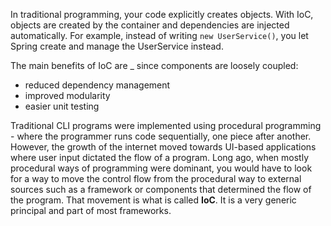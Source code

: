 In traditional programming, your code explicitly creates objects. With IoC, objects are created by the container and dependencies are injected automatically. For example, instead of writing `new UserService()`, you let Spring create and manage the UserService instead. 

The main benefits of IoC are _ since components are loosely coupled: 
- reduced dependency management
- improved modularity
- easier unit testing 

Traditional CLI programs were implemented using procedural programming - where the programmer runs code sequentially, one piece after another. However, the growth of the internet moved towards UI-based applications where user input dictated the flow of a program. Long ago, when mostly procedural ways of programming were dominant, you would have to look for a way to move the control flow from the procedural way to external sources such as a framework or components that determined the flow of the program. That movement is what is called **IoC**. It is a very generic principal and part of most frameworks. 